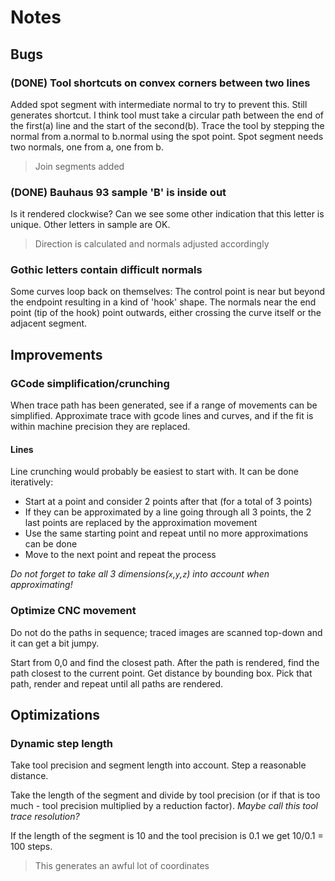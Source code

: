 # Notes

## Bugs

### (DONE) Tool shortcuts on convex corners between two lines

Added spot segment with intermediate normal to try to prevent this. Still generates shortcut.
I think tool must take a circular path between the end of the first(a) line and the start of the second(b).
Trace the tool by stepping the normal from a.normal to b.normal using the spot point.
Spot segment needs two normals, one from a, one from b.

> Join segments added

### (DONE) Bauhaus 93 sample 'B' is inside out

Is it rendered clockwise? Can we see some other indication that this letter is unique. Other letters in sample are OK.

> Direction is calculated and normals adjusted accordingly

### Gothic letters contain difficult normals

Some curves loop back on themselves: The control point is near but beyond the endpoint resulting in a kind of 'hook' shape. The normals near the end point (tip of the hook) point outwards, either crossing the curve itself or the adjacent segment.

## Improvements

### GCode simplification/crunching

When trace path has been generated, see if a range of movements can be simplified.
Approximate trace with gcode lines and curves, and if the fit is within machine precision they are replaced.

#### Lines

Line crunching would probably be easiest to start with. It can be done iteratively:

* Start at a point and consider 2 points after that (for a total of 3 points)
* If they can be approximated by a line going through all 3 points, the 2 last points are replaced by the approximation movement
* Use the same starting point and repeat until no more approximations can be done
* Move to the next point and repeat the process

_Do not forget to take all 3 dimensions(`x`,`y`,`z`) into account when approximating!_

### Optimize CNC movement

Do not do the paths in sequence; traced images are scanned top-down and it can get a bit jumpy.

Start from 0,0 and find the closest path. After the path is rendered, find the path closest to the current point. Get distance by bounding box. Pick that path, render and repeat until
all paths are rendered.

## Optimizations

### Dynamic step length

Take tool precision and segment length into account. Step a reasonable distance.

Take the length of the segment and divide by tool precision (or if that is too much - tool precision multiplied by a reduction factor). _Maybe call this tool trace resolution?_

If the length of the segment is 10 and the tool precision is 0.1 we get 10/0.1 = 100 steps.

> This generates an awful lot of coordinates